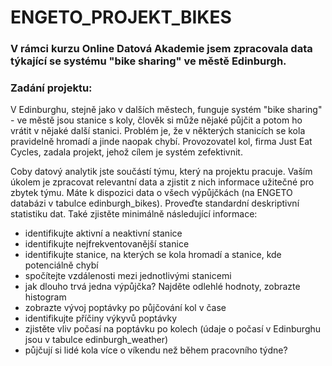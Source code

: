 # ENGETO_PROJEKT_BIKES

### V rámci kurzu Online Datová Akademie jsem zpracovala data týkající se systému "bike sharing" ve městě Edinburgh. 


### Zadání projektu: 

V Edinburghu, stejně jako v dalších městech, funguje systém "bike sharing" - ve městě jsou stanice s koly, člověk si může nějaké půjčit a potom ho vrátit v nějaké další stanici. Problém je, že v některých stanicích se kola pravidelně hromadí a jinde naopak chybí. Provozovatel kol, firma Just Eat Cycles, zadala projekt, jehož cílem je systém zefektivnit.

Coby datový analytik jste součástí týmu, který na projektu pracuje. Vaším úkolem je zpracovat relevantní data a zjistit z nich informace užitečné pro zbytek týmu. Máte k dispozici data o všech výpůjčkách (na ENGETO databázi v tabulce edinburgh_bikes). Proveďte standardní deskriptivní statistiku dat. Také zjistěte minimálně následující informace:

- identifikujte aktivní a neaktivní stanice
- identifikujte nejfrekventovanější stanice
- identifikujte stanice, na kterých se kola hromadí a stanice, kde potenciálně chybí
- spočítejte vzdálenosti mezi jednotlivými stanicemi
- jak dlouho trvá jedna výpůjčka? Najděte odlehlé hodnoty, zobrazte histogram
- zobrazte vývoj poptávky po půjčování kol v čase
- identifikujte příčiny výkyvů poptávky
- zjistěte vliv počasí na poptávku po kolech (údaje o počasí v Edinburghu jsou v tabulce edinburgh_weather)
- půjčují si lidé kola více o víkendu než během pracovního týdne?
